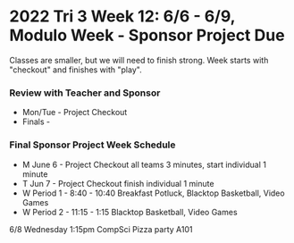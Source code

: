 # 2022 Tri 3 Week 12: 6/6 - 6/9, Modulo Week - Sponsor Project Due
Classes are smaller, but we will need to finish strong.   Week starts with "checkout" and finishes with "play".


### Review with Teacher and Sponsor
*  Mon/Tue - Project Checkout
*  Finals - 

    
###  Final Sponsor Project Week Schedule
* M June 6 - Project Checkout all teams 3 minutes, start individual 1 minute
* T  Jun 7  - Project Checkout finish individual 1 minute
* W Period 1 - 8:40 - 10:40 Breakfast Potluck, Blacktop Basketball, Video Games 
* W Period 2 - 11:15 - 1:15 Blacktop Basketball, Video Games

6/8 Wednesday 1:15pm CompSci Pizza party A101
